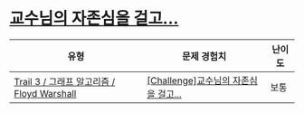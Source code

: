 # [교수님의 자존심을 걸고...](https://https://en.codetree.ai/trails/complete/curated-cards/challenge-ga-floyd-dijkstra)

|유형|문제 경험치|난이도|
|---|---|---|
|[Trail 3 / 그래프 알고리즘 / Floyd Warshall](https://https://en.codetree.ai/trail-info/novice-high/)|[[Challenge]교수님의 자존심을 걸고...](https://https://en.codetree.ai/trails/complete/curated-cards/challenge-ga-floyd-dijkstra/)|보통|

